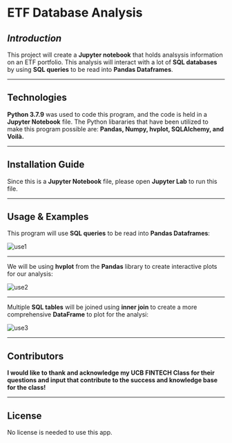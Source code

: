 # ETF Database Analysis

## *Introduction*

This project will create a **Jupyter notebook** that holds analsysis information on an ETF portfolio.  This analysis will interact with a lot of **SQL databases** by using **SQL queries** to be read into **Pandas Dataframes**.

---

## Technologies

**Python 3.7.9** was used to code this program, and the code is held in a **Jupyter Notebook** file.  The Python libararies that have been utilized to make this program possible are: **Pandas, Numpy, hvplot, SQLAlchemy, and  Voilà.**

---

## Installation Guide

Since this is a **Jupyter Notebook** file, please open **Jupyter Lab** to run this file.

---

## Usage & Examples

This program will use **SQL queries** to be read into **Pandas Dataframes**:

![use1](https://user-images.githubusercontent.com/80929342/118414729-268d3680-b65b-11eb-9da8-9a32a492afee.JPG)

---

We will be using **hvplot** from the **Pandas** library to create interactive plots for our analysis:

![use2](https://user-images.githubusercontent.com/80929342/118414755-46245f00-b65b-11eb-8b23-bf424e5ada8a.JPG)

---

Multiple **SQL tables** will be joined using **inner join** to create a more comprehensive **DataFrame** to plot for the analysi:

![use3](https://user-images.githubusercontent.com/80929342/118414833-b16e3100-b65b-11eb-9d25-2b8da2b4a3ee.JPG)

---

## Contributors

**I would like to thank and acknowledge my UCB FINTECH Class for their questions and input that contribute to the success and knowledge base for the class!**

---

## License

No license is needed to use this app.
